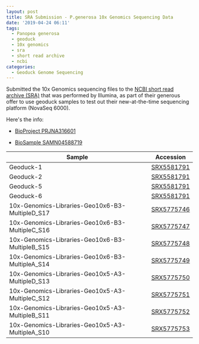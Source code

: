 ```yaml
---
layout: post
title: SRA Submission - P.generosa 10x Genomics Sequencing Data
date: '2019-04-24 06:11'
tags:
  - Panopea generosa
  - geoduck
  - 10x genomics
  - sra
  - short read archive
  - ncbi
categories:
  - Geoduck Genome Sequencing
---
```

Submitted the 10x Genomics sequencing files to the [NCBI short read archive (SRA)](https://www.ncbi.nlm.nih.gov/sra) that was performed by Illumina, as part of their generous offer to use geoduck samples to test out their new-at-the-time sequencing platform (NovaSeq 6000).

Here's the info:

- [BioProject PRJNA316601](https://www.ncbi.nlm.nih.gov/sra/PRJNA316601)

- [BioSample SAMN04588719](https://www.ncbi.nlm.nih.gov/biosample/SAMN04588719)

| Sample                                          | Accession                                                 |
|-------------------------------------------------|-----------------------------------------------------------|
| Geoduck-1                                       | [SRX5581791](https://www.ncbi.nlm.nih.gov/sra/SRX5581791) |
| Geoduck-2                                       | [SRX5581791](https://www.ncbi.nlm.nih.gov/sra/SRX5581791) |
| Geoduck-5                                       | [SRX5581791](https://www.ncbi.nlm.nih.gov/sra/SRX5581791) |
| Geoduck-6                                       | [SRX5581791](https://www.ncbi.nlm.nih.gov/sra/SRX5581791) |
| 10x-Genomics-Libraries-Geo10x6-B3-MultipleD_S17 | [SRX5775746](https://www.ncbi.nlm.nih.gov/sra/SRX5775746) |
| 10x-Genomics-Libraries-Geo10x6-B3-MultipleC_S16 | [SRX5775747](https://www.ncbi.nlm.nih.gov/sra/SRX5775747) |
| 10x-Genomics-Libraries-Geo10x6-B3-MultipleB_S15 | [SRX5775748](https://www.ncbi.nlm.nih.gov/sra/SRX5775748) |
| 10x-Genomics-Libraries-Geo10x6-B3-MultipleA_S14 | [SRX5775749](https://www.ncbi.nlm.nih.gov/sra/SRX5775749) |
| 10x-Genomics-Libraries-Geo10x5-A3-MultipleD_S13 | [SRX5775750](https://www.ncbi.nlm.nih.gov/sra/SRX5775750) |
| 10x-Genomics-Libraries-Geo10x5-A3-MultipleC_S12 | [SRX5775751](https://www.ncbi.nlm.nih.gov/sra/SRX5775751) |
| 10x-Genomics-Libraries-Geo10x5-A3-MultipleB_S11 | [SRX5775752](https://www.ncbi.nlm.nih.gov/sra/SRX5775752) |
| 10x-Genomics-Libraries-Geo10x5-A3-MultipleA_S10 | [SRX5775753](https://www.ncbi.nlm.nih.gov/sra/SRX5775753) |
